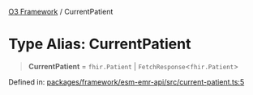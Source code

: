 [O3 Framework](../API.md) / CurrentPatient

# Type Alias: CurrentPatient

> **CurrentPatient** = `fhir.Patient` \| `FetchResponse`\<`fhir.Patient`\>

Defined in: [packages/framework/esm-emr-api/src/current-patient.ts:5](https://github.com/habeshabro/openmrs-esm-core/blob/main/packages/framework/esm-emr-api/src/current-patient.ts#L5)
